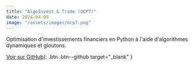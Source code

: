 ```yaml
---
title: "AlgoInvest & Trade (OCP7)"
date: 2024-04-05
image: "/assets/images/ocp7.png"
---
```

Optimisation d'investissements financiers en Python à l'aide d'algorithmes dynamiques et gloutons.

[Voir sur GitHub](https://github.com/SallyPJ/ocp7){: .btn .btn--github target="_blank" }